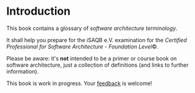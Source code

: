# Introduction

This book contains a glossary of _software architecture terminology_.

It shall help you prepare for the iSAQB e.V. examination for the
_Certified Professional for Software Architecture - Foundation Level_©.

Please be aware: it's **not** intended to be a primer or course book
on software architecture, just a collection of definitions (and links to further information).


This book is work in progress. Your [feedback](mailto:gs@gernotstarke.de?subject=iSAQB%Glossary)
is welcome!
